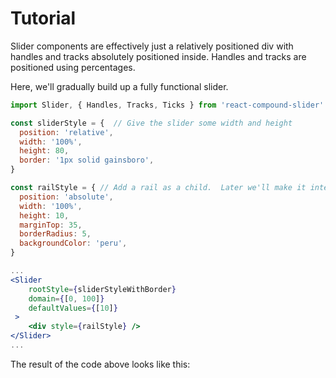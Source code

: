 # Tutorial

Slider components are effectively just a relatively positioned div with handles and tracks absolutely positioned inside.
Handles and tracks are positioned using percentages.

Here, we'll gradually build up a fully functional slider.

```jsx
import Slider, { Handles, Tracks, Ticks } from 'react-compound-slider'

const sliderStyle = {  // Give the slider some width and height
  position: 'relative',
  width: '100%',
  height: 80,
  border: '1px solid gainsboro',
}

const railStyle = { // Add a rail as a child.  Later we'll make it interactive.
  position: 'absolute',
  width: '100%',
  height: 10,
  marginTop: 35,
  borderRadius: 5,
  backgroundColor: 'peru',
}

...
<Slider
	rootStyle={sliderStyleWithBorder}
	domain={[0, 100]}
	defaultValues={[10]}
 >
	<div style={railStyle} />
</Slider>
...
```

The result of the code above looks like this:
